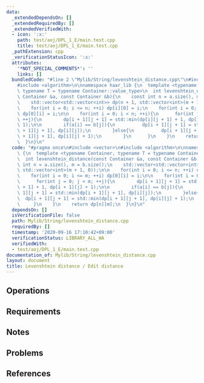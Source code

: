 ```yaml
---
data:
  _extendedDependsOn: []
  _extendedRequiredBy: []
  _extendedVerifiedWith:
  - icon: ':x:'
    path: test/aoj/DPL_1_E/main.test.cpp
    title: test/aoj/DPL_1_E/main.test.cpp
  _pathExtension: cpp
  _verificationStatusIcon: ':x:'
  attributes:
    '*NOT_SPECIAL_COMMENTS*': ''
    links: []
  bundledCode: "#line 2 \"Mylib/String/levenshtein_distance.cpp\"\n#include <vector>\n\
    #include <algorithm>\n\nnamespace haar_lib {\n  template <typename Container,\
    \ typename T = typename Container::value_type>\n  int levenshtein_distance(const\
    \ Container &a, const Container &b){\n    const int n = a.size(), m = b.size();\n\
    \    std::vector<std::vector<int>> dp(n + 1, std::vector<int>(m + 1, 0));\n\n\
    \    for(int i = 0; i <= n; ++i) dp[i][0] = i;\n    for(int i = 0; i <= m; ++i)\
    \ dp[0][i] = i;\n\n    for(int i = 0; i < n; ++i){\n      for(int j = 0; j < m;\
    \ ++j){\n        dp[i + 1][j + 1] = std::min(dp[i][j + 1] + 1, dp[i + 1][j] +\
    \ 1);\n\n        if(a[i] == b[j]){\n          dp[i + 1][j + 1] = std::min(dp[i\
    \ + 1][j + 1], dp[i][j]);\n        }else{\n          dp[i + 1][j + 1] = std::min(dp[i\
    \ + 1][j + 1], dp[i][j] + 1);\n        }\n      }\n    }\n    return dp[n][m];\n\
    \  }\n}\n"
  code: "#pragma once\n#include <vector>\n#include <algorithm>\n\nnamespace haar_lib\
    \ {\n  template <typename Container, typename T = typename Container::value_type>\n\
    \  int levenshtein_distance(const Container &a, const Container &b){\n    const\
    \ int n = a.size(), m = b.size();\n    std::vector<std::vector<int>> dp(n + 1,\
    \ std::vector<int>(m + 1, 0));\n\n    for(int i = 0; i <= n; ++i) dp[i][0] = i;\n\
    \    for(int i = 0; i <= m; ++i) dp[0][i] = i;\n\n    for(int i = 0; i < n; ++i){\n\
    \      for(int j = 0; j < m; ++j){\n        dp[i + 1][j + 1] = std::min(dp[i][j\
    \ + 1] + 1, dp[i + 1][j] + 1);\n\n        if(a[i] == b[j]){\n          dp[i +\
    \ 1][j + 1] = std::min(dp[i + 1][j + 1], dp[i][j]);\n        }else{\n        \
    \  dp[i + 1][j + 1] = std::min(dp[i + 1][j + 1], dp[i][j] + 1);\n        }\n \
    \     }\n    }\n    return dp[n][m];\n  }\n}\n"
  dependsOn: []
  isVerificationFile: false
  path: Mylib/String/levenshtein_distance.cpp
  requiredBy: []
  timestamp: '2020-09-16 17:10:42+09:00'
  verificationStatus: LIBRARY_ALL_WA
  verifiedWith:
  - test/aoj/DPL_1_E/main.test.cpp
documentation_of: Mylib/String/levenshtein_distance.cpp
layout: document
title: Levenshtein distance / Edit distance
---
```


## Operations

## Requirements

## Notes

## Problems

## References
